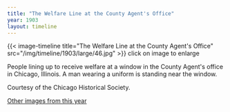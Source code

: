 ```yaml
---
title: "The Welfare Line at the County Agent's Office"
year: 1903
layout: timeline
---
```


{{< image-timeline title="The Welfare Line at the County Agent's Office" src="/img/timeline/1903/large/46.jpg" >}}
click on image to enlarge

People lining up to receive welfare at a window in the County Agent's office in Chicago, Illinois. A man wearing a uniform is standing near the window. 

Courtesy of the Chicago Historical Society.  

[Other images from this year](/historical/timeline/1903)